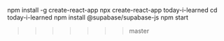 npm install -g create-react-app
npx create-react-app today-i-learned
cd today-i-learned
npm install @supabase/supabase-js
npm start
>>>>>>> master
